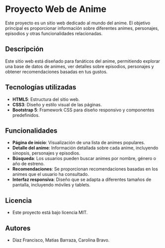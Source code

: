 # Proyecto Web de Anime

Este proyecto es un sitio web dedicado al mundo del anime. El objetivo principal es proporcionar información sobre diferentes animes, personajes, episodios y otras funcionalidades relacionadas.

## Descripción

Este sitio web está diseñado para fanáticos del anime, permitiendo explorar una base de datos de animes, ver detalles sobre episodios, personajes y obtener recomendaciones basadas en tus gustos.

## Tecnologías utilizadas

- **HTML5**: Estructura del sitio web.
- **CSS3**: Diseño y estilo visual de las páginas.
- **Bootstrap 5**: Framework CSS para diseño responsivo y componentes predefinidos.

## Funcionalidades

- **Página de inicio**: Visualización de una lista de animes populares.
- **Detalle del anime**: Información detallada sobre cada anime, incluyendo sinopsis, personajes y episodios.
- **Búsqueda**: Los usuarios pueden buscar animes por nombre, género o año de estreno.
- **Recomendaciones**: Se proporcionan recomendaciones basadas en los animes que el usuario ha consultado.
- **Interfaz responsiva**: Diseño que se adapta a diferentes tamaños de pantalla, incluyendo móviles y tablets.

## Licencia
- Este proyecto está bajo licencia MIT.

## Autores
- Diaz Francisco, Matias Barraza, Carolina Bravo.